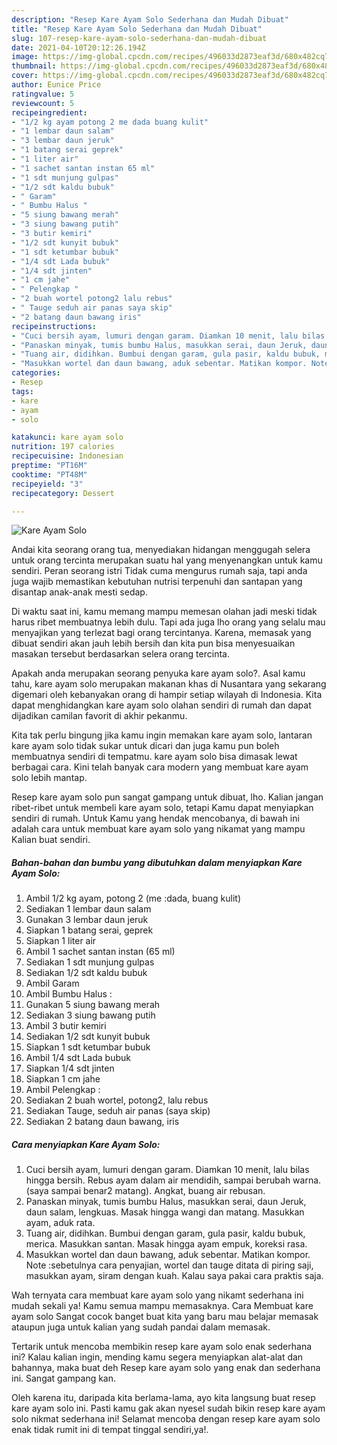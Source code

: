 ```yaml
---
description: "Resep Kare Ayam Solo Sederhana dan Mudah Dibuat"
title: "Resep Kare Ayam Solo Sederhana dan Mudah Dibuat"
slug: 107-resep-kare-ayam-solo-sederhana-dan-mudah-dibuat
date: 2021-04-10T20:12:26.194Z
image: https://img-global.cpcdn.com/recipes/496033d2873eaf3d/680x482cq70/kare-ayam-solo-foto-resep-utama.jpg
thumbnail: https://img-global.cpcdn.com/recipes/496033d2873eaf3d/680x482cq70/kare-ayam-solo-foto-resep-utama.jpg
cover: https://img-global.cpcdn.com/recipes/496033d2873eaf3d/680x482cq70/kare-ayam-solo-foto-resep-utama.jpg
author: Eunice Price
ratingvalue: 5
reviewcount: 5
recipeingredient:
- "1/2 kg ayam potong 2 me dada buang kulit"
- "1 lembar daun salam"
- "3 lembar daun jeruk"
- "1 batang serai geprek"
- "1 liter air"
- "1 sachet santan instan 65 ml"
- "1 sdt munjung gulpas"
- "1/2 sdt kaldu bubuk"
- " Garam"
- " Bumbu Halus "
- "5 siung bawang merah"
- "3 siung bawang putih"
- "3 butir kemiri"
- "1/2 sdt kunyit bubuk"
- "1 sdt ketumbar bubuk"
- "1/4 sdt Lada bubuk"
- "1/4 sdt jinten"
- "1 cm jahe"
- " Pelengkap "
- "2 buah wortel potong2 lalu rebus"
- " Tauge seduh air panas saya skip"
- "2 batang daun bawang iris"
recipeinstructions:
- "Cuci bersih ayam, lumuri dengan garam. Diamkan 10 menit, lalu bilas hingga bersih. Rebus ayam dalam air mendidih, sampai berubah warna. (saya sampai benar2 matang). Angkat, buang air rebusan."
- "Panaskan minyak, tumis bumbu Halus, masukkan serai, daun Jeruk, daun salam, lengkuas. Masak hingga wangi dan matang. Masukkan ayam, aduk rata."
- "Tuang air, didihkan. Bumbui dengan garam, gula pasir, kaldu bubuk, merica. Masukkan santan. Masak hingga ayam empuk, koreksi rasa."
- "Masukkan wortel dan daun bawang, aduk sebentar. Matikan kompor. Note :sebetulnya cara penyajian, wortel dan tauge ditata di piring saji, masukkan ayam, siram dengan kuah. Kalau saya pakai cara praktis saja."
categories:
- Resep
tags:
- kare
- ayam
- solo

katakunci: kare ayam solo 
nutrition: 197 calories
recipecuisine: Indonesian
preptime: "PT16M"
cooktime: "PT48M"
recipeyield: "3"
recipecategory: Dessert

---
```



![Kare Ayam Solo](https://img-global.cpcdn.com/recipes/496033d2873eaf3d/680x482cq70/kare-ayam-solo-foto-resep-utama.jpg)

Andai kita seorang orang tua, menyediakan hidangan menggugah selera untuk orang tercinta merupakan suatu hal yang menyenangkan untuk kamu sendiri. Peran seorang istri Tidak cuma mengurus rumah saja, tapi anda juga wajib memastikan kebutuhan nutrisi terpenuhi dan santapan yang disantap anak-anak mesti sedap.

Di waktu  saat ini, kamu memang mampu memesan olahan jadi meski tidak harus ribet membuatnya lebih dulu. Tapi ada juga lho orang yang selalu mau menyajikan yang terlezat bagi orang tercintanya. Karena, memasak yang dibuat sendiri akan jauh lebih bersih dan kita pun bisa menyesuaikan masakan tersebut berdasarkan selera orang tercinta. 



Apakah anda merupakan seorang penyuka kare ayam solo?. Asal kamu tahu, kare ayam solo merupakan makanan khas di Nusantara yang sekarang digemari oleh kebanyakan orang di hampir setiap wilayah di Indonesia. Kita dapat menghidangkan kare ayam solo olahan sendiri di rumah dan dapat dijadikan camilan favorit di akhir pekanmu.

Kita tak perlu bingung jika kamu ingin memakan kare ayam solo, lantaran kare ayam solo tidak sukar untuk dicari dan juga kamu pun boleh membuatnya sendiri di tempatmu. kare ayam solo bisa dimasak lewat berbagai cara. Kini telah banyak cara modern yang membuat kare ayam solo lebih mantap.

Resep kare ayam solo pun sangat gampang untuk dibuat, lho. Kalian jangan ribet-ribet untuk membeli kare ayam solo, tetapi Kamu dapat menyiapkan sendiri di rumah. Untuk Kamu yang hendak mencobanya, di bawah ini adalah cara untuk membuat kare ayam solo yang nikamat yang mampu Kalian buat sendiri.

<!--inarticleads1-->

##### Bahan-bahan dan bumbu yang dibutuhkan dalam menyiapkan Kare Ayam Solo:

1. Ambil 1/2 kg ayam, potong 2 (me :dada, buang kulit)
1. Sediakan 1 lembar daun salam
1. Gunakan 3 lembar daun jeruk
1. Siapkan 1 batang serai, geprek
1. Siapkan 1 liter air
1. Ambil 1 sachet santan instan (65 ml)
1. Sediakan 1 sdt munjung gulpas
1. Sediakan 1/2 sdt kaldu bubuk
1. Ambil  Garam
1. Ambil  Bumbu Halus :
1. Gunakan 5 siung bawang merah
1. Sediakan 3 siung bawang putih
1. Ambil 3 butir kemiri
1. Sediakan 1/2 sdt kunyit bubuk
1. Siapkan 1 sdt ketumbar bubuk
1. Ambil 1/4 sdt Lada bubuk
1. Siapkan 1/4 sdt jinten
1. Siapkan 1 cm jahe
1. Ambil  Pelengkap :
1. Sediakan 2 buah wortel, potong2, lalu rebus
1. Sediakan  Tauge, seduh air panas (saya skip)
1. Sediakan 2 batang daun bawang, iris




<!--inarticleads2-->

##### Cara menyiapkan Kare Ayam Solo:

1. Cuci bersih ayam, lumuri dengan garam. Diamkan 10 menit, lalu bilas hingga bersih. Rebus ayam dalam air mendidih, sampai berubah warna. (saya sampai benar2 matang). Angkat, buang air rebusan.
1. Panaskan minyak, tumis bumbu Halus, masukkan serai, daun Jeruk, daun salam, lengkuas. Masak hingga wangi dan matang. Masukkan ayam, aduk rata.
1. Tuang air, didihkan. Bumbui dengan garam, gula pasir, kaldu bubuk, merica. Masukkan santan. Masak hingga ayam empuk, koreksi rasa.
1. Masukkan wortel dan daun bawang, aduk sebentar. Matikan kompor. Note :sebetulnya cara penyajian, wortel dan tauge ditata di piring saji, masukkan ayam, siram dengan kuah. Kalau saya pakai cara praktis saja.




Wah ternyata cara membuat kare ayam solo yang nikamt sederhana ini mudah sekali ya! Kamu semua mampu memasaknya. Cara Membuat kare ayam solo Sangat cocok banget buat kita yang baru mau belajar memasak ataupun juga untuk kalian yang sudah pandai dalam memasak.

Tertarik untuk mencoba membikin resep kare ayam solo enak sederhana ini? Kalau kalian ingin, mending kamu segera menyiapkan alat-alat dan bahannya, maka buat deh Resep kare ayam solo yang enak dan sederhana ini. Sangat gampang kan. 

Oleh karena itu, daripada kita berlama-lama, ayo kita langsung buat resep kare ayam solo ini. Pasti kamu gak akan nyesel sudah bikin resep kare ayam solo nikmat sederhana ini! Selamat mencoba dengan resep kare ayam solo enak tidak rumit ini di tempat tinggal sendiri,ya!.

